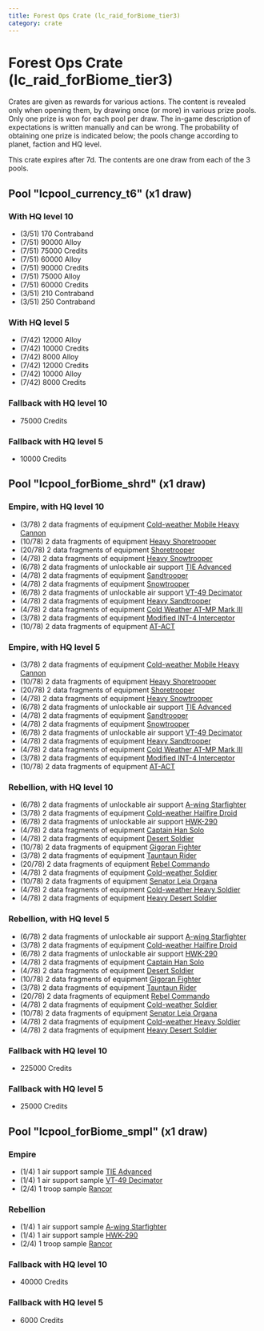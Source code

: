 ```yaml
---
title: Forest Ops Crate (lc_raid_forBiome_tier3)
category: crate
---
```


# Forest Ops Crate (lc_raid_forBiome_tier3)

Crates are given as rewards for various actions. The content is revealed only when opening them, by drawing once (or more) in various prize pools. Only one prize is won for each pool per draw. The in-game description of expectations is written manually and can be wrong. The probability of obtaining one prize is indicated below; the pools change according to planet, faction and HQ level.

This crate expires after 7d. The contents are one draw from each of the 3 pools.

## Pool "lcpool_currency_t6" (x1 draw)

### With HQ level 10

  * (3/51) 170 Contraband
  * (7/51) 90000 Alloy
  * (7/51) 75000 Credits
  * (7/51) 60000 Alloy
  * (7/51) 90000 Credits
  * (7/51) 75000 Alloy
  * (7/51) 60000 Credits
  * (3/51) 210 Contraband
  * (3/51) 250 Contraband

### With HQ level 5

  * (7/42) 12000 Alloy
  * (7/42) 10000 Credits
  * (7/42) 8000 Alloy
  * (7/42) 12000 Credits
  * (7/42) 10000 Alloy
  * (7/42) 8000 Credits

### Fallback with HQ level 10

  * 75000 Credits

### Fallback with HQ level 5

  * 10000 Credits

## Pool "lcpool_forBiome_shrd" (x1 draw)

### Empire, with HQ level 10

  * (3/78) 2 data fragments of equipment [Cold-weather Mobile Heavy Cannon](eqpEmpireArcticMHC)
  * (10/78) 2 data fragments of equipment [Heavy Shoretrooper](eqpEmpirePentagonHeavyTrooper)
  * (20/78) 2 data fragments of equipment [Shoretrooper](eqpEmpirePentagonTrooper)
  * (4/78) 2 data fragments of equipment [Heavy Snowtrooper](eqpEmpireHeavySnowtrooper)
  * (6/78) 2 data fragments of unlockable air support [TIE Advanced](TieAdvanced)
  * (4/78) 2 data fragments of equipment [Sandtrooper](eqpEmpireSandtrooper)
  * (4/78) 2 data fragments of equipment [Snowtrooper](eqpEmpireSnowtrooper)
  * (6/78) 2 data fragments of unlockable air support [VT-49 Decimator](VT49)
  * (4/78) 2 data fragments of equipment [Heavy Sandtrooper](eqpEmpireHeavySandtrooper)
  * (4/78) 2 data fragments of equipment [Cold Weather AT-MP Mark III](eqpEmpireArcticATMP)
  * (3/78) 2 data fragments of equipment [Modified INT-4 Interceptor](eqpEmpireArcticINT4)
  * (10/78) 2 data fragments of equipment [AT-ACT](eqpEmpireCargoGreatDane)

### Empire, with HQ level 5

  * (3/78) 2 data fragments of equipment [Cold-weather Mobile Heavy Cannon](eqpEmpireArcticMHC)
  * (10/78) 2 data fragments of equipment [Heavy Shoretrooper](eqpEmpirePentagonHeavyTrooper)
  * (20/78) 2 data fragments of equipment [Shoretrooper](eqpEmpirePentagonTrooper)
  * (4/78) 2 data fragments of equipment [Heavy Snowtrooper](eqpEmpireHeavySnowtrooper)
  * (6/78) 2 data fragments of unlockable air support [TIE Advanced](TieAdvanced)
  * (4/78) 2 data fragments of equipment [Sandtrooper](eqpEmpireSandtrooper)
  * (4/78) 2 data fragments of equipment [Snowtrooper](eqpEmpireSnowtrooper)
  * (6/78) 2 data fragments of unlockable air support [VT-49 Decimator](VT49)
  * (4/78) 2 data fragments of equipment [Heavy Sandtrooper](eqpEmpireHeavySandtrooper)
  * (4/78) 2 data fragments of equipment [Cold Weather AT-MP Mark III](eqpEmpireArcticATMP)
  * (3/78) 2 data fragments of equipment [Modified INT-4 Interceptor](eqpEmpireArcticINT4)
  * (10/78) 2 data fragments of equipment [AT-ACT](eqpEmpireCargoGreatDane)

### Rebellion, with HQ level 10

  * (6/78) 2 data fragments of unlockable air support [A-wing Starfighter](AWing)
  * (3/78) 2 data fragments of equipment [Cold-weather Hailfire Droid](eqpRebelArcticHailfire)
  * (6/78) 2 data fragments of unlockable air support [HWK-290](HWK290)
  * (4/78) 2 data fragments of equipment [Captain Han Solo](eqpRebelCaptainSolo)
  * (4/78) 2 data fragments of equipment [Desert Soldier](eqpRebelSandSoldier)
  * (10/78) 2 data fragments of equipment [Gigoran Fighter](eqpRebelShaggyAlien)
  * (3/78) 2 data fragments of equipment [Tauntaun Rider](eqpRebelTauntaun)
  * (20/78) 2 data fragments of equipment [Rebel Commando](eqpRebelPentagonSoldier)
  * (4/78) 2 data fragments of equipment [Cold-weather Soldier](eqpRebelEchoBaseSoldier)
  * (10/78) 2 data fragments of equipment [Senator Leia Organa](eqpRebelDiplomat)
  * (4/78) 2 data fragments of equipment [Cold-weather Heavy Soldier](eqpRebelEchoBaseHeavySoldier)
  * (4/78) 2 data fragments of equipment [Heavy Desert Soldier](eqpRebelHeavySandSoldier)

### Rebellion, with HQ level 5

  * (6/78) 2 data fragments of unlockable air support [A-wing Starfighter](AWing)
  * (3/78) 2 data fragments of equipment [Cold-weather Hailfire Droid](eqpRebelArcticHailfire)
  * (6/78) 2 data fragments of unlockable air support [HWK-290](HWK290)
  * (4/78) 2 data fragments of equipment [Captain Han Solo](eqpRebelCaptainSolo)
  * (4/78) 2 data fragments of equipment [Desert Soldier](eqpRebelSandSoldier)
  * (10/78) 2 data fragments of equipment [Gigoran Fighter](eqpRebelShaggyAlien)
  * (3/78) 2 data fragments of equipment [Tauntaun Rider](eqpRebelTauntaun)
  * (20/78) 2 data fragments of equipment [Rebel Commando](eqpRebelPentagonSoldier)
  * (4/78) 2 data fragments of equipment [Cold-weather Soldier](eqpRebelEchoBaseSoldier)
  * (10/78) 2 data fragments of equipment [Senator Leia Organa](eqpRebelDiplomat)
  * (4/78) 2 data fragments of equipment [Cold-weather Heavy Soldier](eqpRebelEchoBaseHeavySoldier)
  * (4/78) 2 data fragments of equipment [Heavy Desert Soldier](eqpRebelHeavySandSoldier)

### Fallback with HQ level 10

  * 225000 Credits

### Fallback with HQ level 5

  * 25000 Credits

## Pool "lcpool_forBiome_smpl" (x1 draw)

### Empire

  * (1/4) 1 air support sample [TIE Advanced](TieAdvanced)
  * (1/4) 1 air support sample [VT-49 Decimator](VT49)
  * (2/4) 1 troop sample [Rancor](promoRancorEmpire)

### Rebellion

  * (1/4) 1 air support sample [A-wing Starfighter](AWing)
  * (1/4) 1 air support sample [HWK-290](HWK290)
  * (2/4) 1 troop sample [Rancor](promoRancorRebel)

### Fallback with HQ level 10

  * 40000 Credits

### Fallback with HQ level 5

  * 6000 Credits